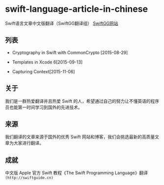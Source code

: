 # swift-language-article-in-chinese
Swift语言文章中文版翻译（SwiftGG翻译组）
[SwiftGG网站](http://swift.gg/)

## 列表

* Cryptography in Swift with CommonCrypto [2015-08-29]

* Templates in Xcode 6[2015-09-13]

* Capturing Context[2015-11-06]

## 关于

我们是一群热爱翻译并且热爱 Swift 的人，希望通过自己的努力让不懂英语的程序员也能第一时间学习到国外的先进技术。

## 来源

我们翻译的文章来源于国外的优秀 Swift 网站和博客，我们会挑选最新的高质量文章为大家进行翻译。

## 成就

 中文版 Apple 官方 Swift 教程《The Swift Programming Language》翻译
`(http://swiftguide.cn)`

